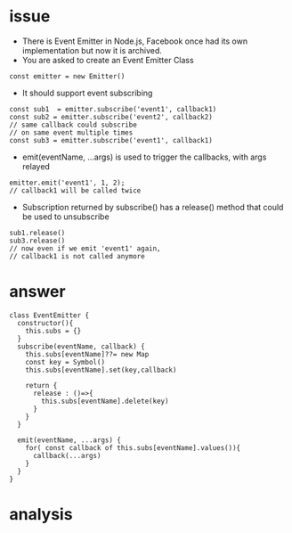 # issue #
+ There is Event Emitter in Node.js, Facebook once had its own implementation but now it is archived.
+ You are asked to create an Event Emitter Class
```
const emitter = new Emitter()
```
+ It should support event subscribing
```
const sub1  = emitter.subscribe('event1', callback1)
const sub2 = emitter.subscribe('event2', callback2)
// same callback could subscribe 
// on same event multiple times
const sub3 = emitter.subscribe('event1', callback1)
```
+ emit(eventName, ...args) is used to trigger the callbacks, with args relayed
```
emitter.emit('event1', 1, 2);
// callback1 will be called twice
```
+ Subscription returned by subscribe() has a release() method that could be used to unsubscribe
```
sub1.release()
sub3.release()
// now even if we emit 'event1' again, 
// callback1 is not called anymore
```
# answer #
```
class EventEmitter {
  constructor(){
    this.subs = {}
  }
  subscribe(eventName, callback) {
  	this.subs[eventName]??= new Map
    const key = Symbol()
    this.subs[eventName].set(key,callback)

    return {
      release : ()=>{
        this.subs[eventName].delete(key)
      }
    }
  }
  
  emit(eventName, ...args) {
  	for( const callback of this.subs[eventName].values()){
      callback(...args)
    }
  }
}
```
# analysis #

